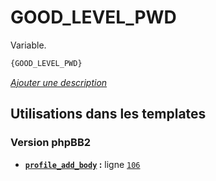 # GOOD_LEVEL_PWD


Variable.

```html
{GOOD_LEVEL_PWD}
```

[*Ajouter une description*](https://fa-tvars.appspot.com/var/GOOD_LEVEL_PWD)

## Utilisations dans les templates

### Version phpBB2
* __[`profile_add_body`](../tpl/var/subsilver/profile_add_body.md#readme) :__ ligne [`106`](../tpl/src/subsilver/profile_add_body.tpl#L106)